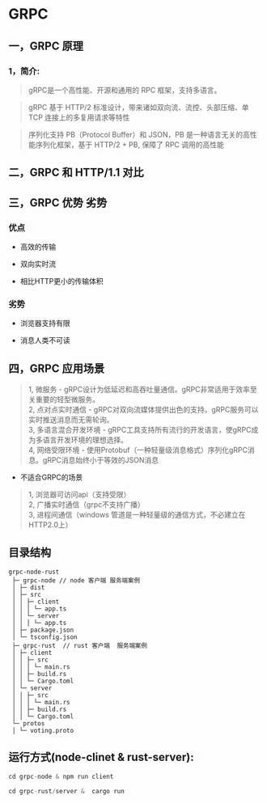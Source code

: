 # GRPC

## 一，GRPC 原理

### 1，简介:

> gRPC是一个高性能、开源和通用的 RPC 框架，支持多语言。

> gRPC 基于 HTTP/2 标准设计，带来诸如双向流、流控、头部压缩、单 TCP 连接上的多复用请求等特性

> 序列化支持 PB（Protocol Buffer）和 JSON，PB 是一种语言无关的高性能序列化框架，基于 HTTP/2 + PB, 保障了 RPC 调用的高性能

## 二，GRPC 和 HTTP/1.1 对比


## 三，GRPC 优势 劣势

### 优点
- 高效的传输

- 双向实时流

- 相比HTTP更小的传输体积

### 劣势

- 浏览器支持有限
  
- 消息人类不可读

## 四，GRPC 应用场景

> 1, 微服务 - gRPC设计为低延迟和高吞吐量通信。gRPC非常适用于效率至关重要的轻型微服务。  
> 2, 点对点实时通信 - gRPC对双向流媒体提供出色的支持。gRPC服务可以实时推送消息而无需轮询。  
> 3, 多语言混合开发环境 - gRPC工具支持所有流行的开发语言，使gRPC成为多语言开发环境的理想选择。  
> 4, 网络受限环境 - 使用Protobuf（一种轻量级消息格式）序列化gRPC消息。gRPC消息始终小于等效的JSON消息
- 不适合GRPC的场景
  
> 1, 浏览器可访问api（支持受限）  
> 2, 广播实时通信（grpc不支持广播）  
> 3, 进程间通信（windows 管道是一种轻量级的通信方式，不必建立在HTTP2.0上）


## 目录结构

```text
grpc-node-rust
 ├─ grpc-node // node 客户端 服务端案例
 │ ├─ dist
 │ ├─ src
 │ │ ├─ client
 │ │ │ └─ app.ts
 │ │ └─ server
 │ │ │ └─ app.ts
 │ ├─ package.json
 │ └─ tsconfig.json
 ├─ grpc-rust  // rust 客户端  服务端案例
 │ ├─ client
 │ │ ├─ src
 │ │ │ └─ main.rs
 │ │ ├─ build.rs
 │ │ └─ Cargo.toml
 │ └─ server
 │ │ ├─ src
 │ │ │ └─ main.rs
 │ │ ├─ build.rs
 │ │ └─ Cargo.toml
 └─ protos
 │ └─ voting.proto

```

## 运行方式(node-clinet & rust-server):

```js
cd grpc-node & npm run client

cd grpc-rust/server &  cargo run

```